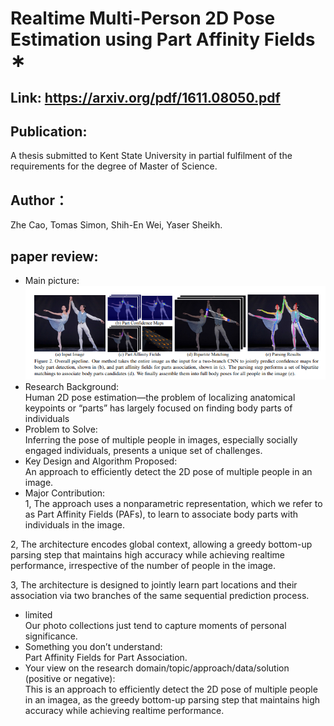 # Realtime Multi-Person 2D Pose Estimation using Part Affinity Fields ∗
## Link: https://arxiv.org/pdf/1611.08050.pdf
## Publication:  
A thesis submitted to Kent State University in partial fulfilment of the requirements for the degree of Master of Science.
## Author：
Zhe Cao, Tomas Simon, Shih-En Wei, Yaser Sheikh.
## paper review:
* Main picture:  
![](https://github.com/guansLab/PaperReading/blob/master/Zhengyong_Ren/13.png)
* Research Background:  
Human 2D pose estimation—the problem of localizing anatomical keypoints or “parts” has largely focused on
finding body parts of individuals
* Problem to Solve:  
Inferring the pose of multiple people in images, especially socially engaged individuals, presents a unique set
of challenges.
* Key Design and Algorithm Proposed:  
An approach to efficiently detect the 2D pose of multiple people in an image.
* Major Contribution:  
1,  The approach uses a nonparametric representation, which we refer to as Part Affinity
Fields (PAFs), to learn to associate body parts with individuals in the image.

2,  The architecture encodes global context, allowing a greedy bottom-up parsing step that maintains high accuracy while achieving realtime performance, irrespective of the number of people in the image.

3,  The architecture is designed to jointly learn part locations and their association via two branches of the same sequential
prediction process. 
* limited  
Our photo collections just tend to capture moments of personal significance.
* Something you don’t understand:  
Part Affinity Fields for Part Association.
* Your view on the research domain/topic/approach/data/solution (positive or negative):  
This is an approach to efficiently detect the 2D pose of multiple people in an imagea, as the greedy bottom-up parsing step that maintains high accuracy while achieving realtime performance.

